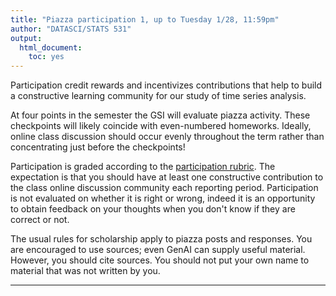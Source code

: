 ```yaml
---
title: "Piazza participation 1, up to Tuesday 1/28, 11:59pm"
author: "DATASCI/STATS 531"
output:
  html_document:
    toc: yes
---
```


Participation credit rewards and incentivizes contributions that help to build a constructive learning community for our study of time series analysis.

At four points in the semester the GSI will evaluate piazza activity. These checkpoints will likely coincide with even-numbered homeworks. Ideally, online class discussion should occur evenly throughout the term rather than concentrating just before the checkpoints!

Participation is graded according to the [participation rubric](../rubric_participation.html). The expectation is that you should have at least one constructive contribution to the class online discussion community each reporting period. Participation is not evaluated on whether it is right or wrong, indeed it is an opportunity to obtain feedback on your thoughts when you don't know if they are correct or not.


The usual rules for scholarship apply to piazza posts and responses. You are encouraged to use sources; even GenAI can supply useful material. However, you should cite sources. You should not put your own name to material that was not written by you.


------------

